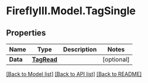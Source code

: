 # FireflyIII.Model.TagSingle
## Properties

Name | Type | Description | Notes
------------ | ------------- | ------------- | -------------
**Data** | [**TagRead**](TagRead.md) |  | [optional] 

[[Back to Model list]](../README.md#documentation-for-models) [[Back to API list]](../README.md#documentation-for-api-endpoints) [[Back to README]](../README.md)

